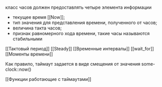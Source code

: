 
класс часов должен предоставлять четыре элемента информации

 - текущее время [[Now]];
 - тип значения для представления времени, полученного от часов;
 - величина такта часов;
 - признак равномерного хода времени, такие часы называются стабильными

[[Тактовый период]]
[[Steady]]
[[Временные интервалы]]
[[wait_for]]
[[Моменты времени]]

Как правило, таймаут задается в виде смещения от значения some-clock::now()

[[Функции работающие с таймаутами]]
